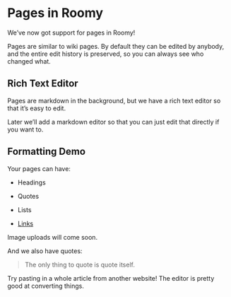 Pages in Roomy
==============

We’ve now got support for pages in Roomy!

Pages are similar to wiki pages. By default they can be edited by anybody, and the entire edit history is preserved, so you can always see who changed what.

Rich Text Editor
----------------

Pages are markdown in the background, but we have a rich text editor so that it’s easy to edit.

Later we’ll add a markdown editor so that you can just edit that directly if you want to.

Formatting Demo
---------------

Your pages can have:

*   Headings
    
*   Quotes
    
*   Lists
    
*   [Links](https://example.com)
    

Image uploads will come soon.

And we also have quotes:

> The only thing to quote is quote itself.

Try pasting in a whole article from another website! The editor is pretty good at converting things.